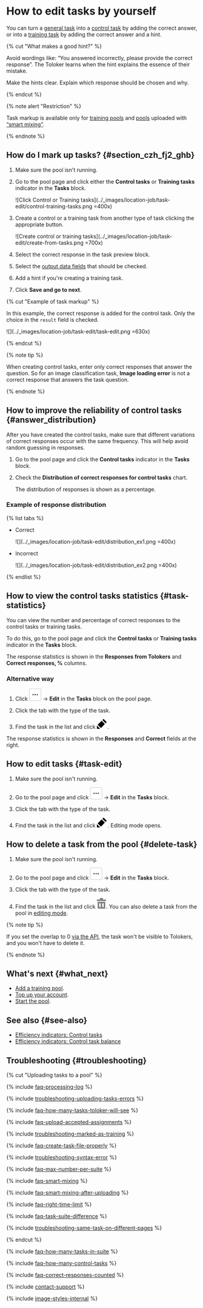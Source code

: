# How to edit tasks by yourself

You can turn a [general task](../../glossary.md#general-task) into a [control task](../../glossary.md#control-task) by adding the correct answer, or into a [training task](../../glossary.md#training-task) by adding the correct answer and a hint.

{% cut "What makes a good hint?" %}

Avoid wordings like: “You answered incorrectly, please provide the correct response”. The Toloker learns when the hint explains the essence of their mistake.

Make the hints clear. Explain which response should be chosen and why.

{% endcut %}

{% note alert "Restriction" %}

Task markup is available only for [training pools](train.md) and [pools](../../glossary.md#pool) uploaded with [“smart mixing”](distribute-tasks-by-pages.md#smart-mixing).

{% endnote %}

## How do I mark up tasks? {#section_czh_fj2_ghb}

1. Make sure the pool isn't running.

1. Go to the pool page and click either the **Control tasks** or **Training tasks** indicator in the **Tasks** block.

    ![Click Control or Training tasks](../_images/location-job/task-edit/control-training-tasks.png =400x)

1. Create a control or a training task from another type of task clicking the appropriate button.

    ![Create control or training tasks](../_images/location-job/task-edit/create-from-tasks.png =700x)
    
1. Select the correct response in the task preview block.

1. Select the [output data fields](incoming.md) that should be checked. 

1. Add a hint if you're creating a training task.

1. Click **Save and go to next**.

{% cut "Example of task markup" %}

In this example, the correct response is added for the control task. Only the choice in the `result` field is checked.

![](../_images/location-job/task-edit/task-edit.png =630x)

{% endcut %}

{% note tip %}

When creating control tasks, enter only correct responses that answer the question. So for an image classification task, **Image loading error** is not a correct response that answers the task question.

{% endnote %}

## How to improve the reliability of control tasks {#answer_distribution}

After you have created the control tasks, make sure that different variations of correct responses occur with the same frequency. This will help avoid random guessing in responses.

1. Go to the pool page and click the **Control tasks** indicator in the **Tasks** block.

1. Check the **Distribution of correct responses for control tasks** chart.

    The distribution of responses is shown as a percentage.

### Example of response distribution

{% list tabs %}

- Correct

  ![](../_images/location-job/task-edit/distribution_ex1.png =400x)

- Incorrect

  ![](../_images/location-job/task-edit/distribution_ex2.png =400x)

{% endlist %}

## How to view the control tasks statistics {#task-statistics}

You can view the number and percentage of correct responses to the control tasks or training tasks.

To do this, go to the pool page and click the **Control tasks** or **Training tasks** indicator in the **Tasks** block.

The response statistics is shown in the **Responses from Tolokers** and **Correct responses, %** columns.

### Alternative way

1. Click ![](../_images/other/three-points-button.svg) → **Edit** in the **Tasks** block on the pool page.

1. Click the tab with the type of the task.

1. Find the task in the list and click ![](../_images/edit.svg).

The response statistics is shown in the **Responses** and **Correct** fields  at the right.

## How to edit tasks {#task-edit}

1. Make sure the pool isn't running.

1. Go to the pool page and click ![](../_images/other/three-points-button.svg) → **Edit** in the **Tasks** block.

1. Click the tab with the type of the task.

1. Find the task in the list and click ![](../_images/edit.svg). Editing mode opens.

## How to delete a task from the pool {#delete-task}

1. Make sure the pool isn't running.

1. Go to the pool page and click ![](../_images/other/three-points-button.svg) → **Edit** in the **Tasks** block.

1. Click the tab with the type of the task.

1. Find the task in the list and click ![](../_images/location-job/task-edit/task-action-delete.svg). You can also delete a task from the pool in [editing mode](#task-edit).

{% note tip %}

If you set the overlap to 0 [via the API](https://toloka.ai/docs/api/api-reference/#patch-/tasks/-id-/set-overlap-or-min), the task won't be visible to Tolokers, and you won't have to delete it.

{% endnote %}

## What's next {#what_next}

- [Add a training pool](train.md).
- [Top up your account](refill.md).
- [Start the pool](pool-run-and-stop.md).

## See also {#see-also}

- [Efficiency indicators: Control tasks](./efficiency-metrics/control-tasks-share.md)
- [Efficiency indicators: Control task balance](./efficiency-metrics/control-tasks-balance.md)

## Troubleshooting {#troubleshooting}

{% cut "Uploading tasks to a pool" %}

{% include [faq-processing-log](../_includes/faq/adding-tasks-to-the-pool/processing-log.md) %}

{% include [troubleshooting-uploading-tasks-errors](../_includes/troubleshooting/adding-tasks-to-the-pool/uploading-tasks-errors.md) %}

{% include [faq-how-many-tasks-toloker-will-see](../_includes/faq/adding-tasks-to-the-pool/how-many-tasks-toloker-will-see.md) %}

{% include [faq-upload-accepted-assignments](../_includes/faq/adding-tasks-to-the-pool/upload-accepted-assignments.md) %}

{% include [troubleshooting-marked-as-training](../_includes/troubleshooting/adding-tasks-to-the-pool/marked-as-training.md) %}

{% include [faq-create-task-file-properly](../_includes/faq/adding-tasks-to-the-pool/create-task-file-properly.md) %}

{% include [troubleshooting-syntax-error](../_includes/troubleshooting/adding-tasks-to-the-pool/syntax-error.md) %}

{% include [faq-max-number-per-suite](../_includes/faq/adding-tasks-to-the-pool/max-number-per-suite.md) %}

{% include [faq-smart-mixing](../_includes/faq/adding-tasks-to-the-pool/smart-mixing.md) %}

{% include [faq-smart-mixing-after-uploading](../_includes/faq/adding-tasks-to-the-pool/smart-mixing-after-uploading.md) %}

{% include [faq-right-time-limit](../_includes/faq/adding-tasks-to-the-pool/right-time-limit.md) %}

{% include [faq-task-suite-difference](../_includes/faq/adding-tasks-to-the-pool/task-suite-difference.md) %}

{% include [troubleshooting-same-task-on-different-pages](../_includes/troubleshooting/adding-tasks-to-the-pool/same-task-on-different-pages.md) %}

{% endcut %}

{% include [faq-how-many-tasks-in-suite](../_includes/faq/adding-tasks-to-the-pool/how-many-tasks-in-suite.md) %}

{% include [faq-how-many-control-tasks](../_includes/faq/pool-setup/how-many-control-tasks.md) %}

{% include [faq-correct-responses-counted](../_includes/faq/pool-setup/correct-responses-counted.md) %}

{% include [contact-support](../_includes/contact-support.md) %}

{% include [image-styles-internal](../../../_includes/image-styles-internal.md) %}
